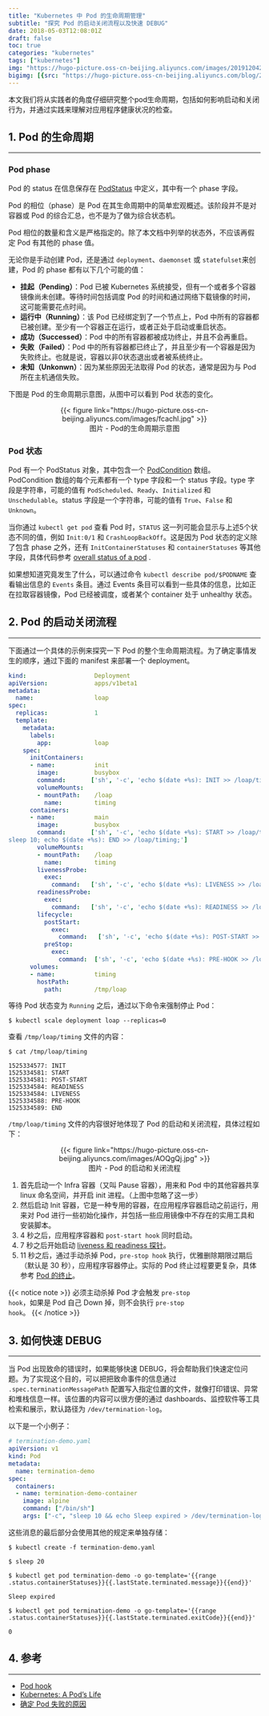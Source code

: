 ```yaml
---
title: "Kubernetes 中 Pod 的生命周期管理"
subtitle: "探究 Pod 的启动关闭流程以及快速 DEBUG"
date: 2018-05-03T12:08:01Z
draft: false
toc: true
categories: "kubernetes"
tags: ["kubernetes"]
img: "https://hugo-picture.oss-cn-beijing.aliyuncs.com/images/20191204204256.jpeg"
bigimg: [{src: "https://hugo-picture.oss-cn-beijing.aliyuncs.com/blog/2019-04-27-080627.jpg"}]
---
```


本文我们将从实践者的角度仔细研究整个pod生命周期，包括如何影响启动和关闭行为，并通过实践来理解对应用程序健康状况的检查。

## <span id="inline-toc">1.</span> Pod 的生命周期

----
### Pod phase

Pod 的 status 在信息保存在 [PodStatus](https://github.com/kubernetes/kubernetes/blob/3ae0b84e0b114692dc666d9486fb032d8a33bb58/pkg/api/types.go#L2471) 中定义，其中有一个 phase 字段。

Pod 的相位（phase）是 Pod 在其生命周期中的简单宏观概述。该阶段并不是对容器或 Pod 的综合汇总，也不是为了做为综合状态机。

Pod 相位的数量和含义是严格指定的。除了本文档中列举的状态外，不应该再假定 Pod 有其他的 phase 值。

无论你是手动创建 Pod，还是通过 `deployment`、`daemonset` 或 `statefulset`来创建，Pod 的 phase 都有以下几个可能的值：

+ **挂起（Pending）**：Pod 已被 Kubernetes 系统接受，但有一个或者多个容器镜像尚未创建。等待时间包括调度 Pod 的时间和通过网络下载镜像的时间，这可能需要花点时间。
+ **运行中（Running）**：该 Pod 已经绑定到了一个节点上，Pod 中所有的容器都已被创建。至少有一个容器正在运行，或者正处于启动或重启状态。
+ **成功（Successed）**：Pod 中的所有容器都被成功终止，并且不会再重启。
+ **失败（Failed）**：Pod 中的所有容器都已终止了，并且至少有一个容器是因为失败终止。也就是说，容器以非0状态退出或者被系统终止。
+ **未知（Unkonwn）**：因为某些原因无法取得 Pod 的状态，通常是因为与 Pod 所在主机通信失败。

下图是 Pod 的生命周期示意图，从图中可以看到 Pod 状态的变化。

<center>{{< figure link="https://hugo-picture.oss-cn-beijing.aliyuncs.com/images/fcachl.jpg" >}}</center>
<center>图片 - Pod的生命周期示意图</center>

### Pod 状态

Pod 有一个 PodStatus 对象，其中包含一个 [PodCondition](https://github.com/kubernetes/kubernetes/blob/3ae0b84e0b114692dc666d9486fb032d8a33bb58/pkg/api/types.go#L1964) 数组。 PodCondition 数组的每个元素都有一个 type 字段和一个 status 字段。type 字段是字符串，可能的值有 `PodScheduled`、`Ready`、`Initialized` 和 `Unschedulable`。status 字段是一个字符串，可能的值有 `True`、`False` 和 `Unknown`。

当你通过 `kubectl get pod` 查看 Pod 时，`STATUS` 这一列可能会显示与上述5个状态不同的值，例如 `Init:0/1` 和 `CrashLoopBackOff`。这是因为 Pod 状态的定义除了包含 phase 之外，还有 `InitContainerStatuses` 和 `containerStatuses` 等其他字段，具体代码参考 [overall status of a pod](https://github.com/kubernetes/kubernetes/blob/3ae0b84e0b114692dc666d9486fb032d8a33bb58/pkg/api/types.go#L2471) .

如果想知道究竟发生了什么，可以通过命令 `kubectl describe pod/$PODNAME` 查看输出信息的 `Events` 条目。通过 Events 条目可以看到一些具体的信息，比如正在拉取容器镜像，Pod 已经被调度，或者某个 container 处于 unhealthy 状态。

## <span id="inline-toc">2.</span> Pod 的启动关闭流程

----

下面通过一个具体的示例来探究一下 Pod 的整个生命周期流程。为了确定事情发生的顺序，通过下面的 manifest 来部署一个 deployment。

```yaml
kind:                   Deployment
apiVersion:             apps/v1beta1
metadata:
  name:                 loap
spec:
  replicas:             1
  template:
    metadata:
      labels:
        app:            loap
    spec:
      initContainers:
      - name:           init
        image:          busybox
        command:       ['sh', '-c', 'echo $(date +%s): INIT >> /loap/timing']
        volumeMounts:
        - mountPath:    /loap
          name:         timing
      containers:
      - name:           main
        image:          busybox
        command:       ['sh', '-c', 'echo $(date +%s): START >> /loap/timing;
sleep 10; echo $(date +%s): END >> /loap/timing;']
        volumeMounts:
        - mountPath:    /loap
          name:         timing
        livenessProbe:
          exec:
            command:   ['sh', '-c', 'echo $(date +%s): LIVENESS >> /loap/timing']
        readinessProbe:
          exec:
            command:   ['sh', '-c', 'echo $(date +%s): READINESS >> /loap/timing']
        lifecycle:
          postStart:
            exec:
              command:   ['sh', '-c', 'echo $(date +%s): POST-START >> /loap/timing']
          preStop:
            exec:
              command:  ['sh', '-c', 'echo $(date +%s): PRE-HOOK >> /loap/timing']
      volumes:
      - name:           timing
        hostPath:
          path:         /tmp/loap
```

等待 Pod 状态变为 `Running` 之后，通过以下命令来强制停止 Pod：

```shell
$ kubectl scale deployment loap --replicas=0
```

查看 `/tmp/loap/timing` 文件的内容：

```shell
$ cat /tmp/loap/timing

1525334577: INIT
1525334581: START
1525334581: POST-START
1525334584: READINESS
1525334584: LIVENESS
1525334588: PRE-HOOK
1525334589: END
```

`/tmp/loap/timing` 文件的内容很好地体现了 Pod 的启动和关闭流程，具体过程如下：

<center>{{< figure link="https://hugo-picture.oss-cn-beijing.aliyuncs.com/images/AOQgQj.jpg" >}}</center>
<center>图片 - Pod 的启动和关闭流程</center>

1. 首先启动一个 Infra 容器（又叫 Pause 容器），用来和 Pod 中的其他容器共享 linux 命名空间，并开启 init 进程。（上图中忽略了这一步）
2. 然后启动 Init 容器，它是一种专用的容器，在应用程序容器启动之前运行，用来对 Pod 进行一些初始化操作，并包括一些应用镜像中不存在的实用工具和安装脚本。
3. 4 秒之后，应用程序容器和 `post-start hook` 同时启动。
4. 7 秒之后开始启动 [liveness 和 readiness 探针](https://kubernetes.io/docs/tasks/configure-pod-container/configure-liveness-readiness-probes/)。
5. 11 秒之后，通过手动杀掉 Pod，`pre-stop hook` 执行，优雅删除期限过期后（默认是 30 秒），应用程序容器停止。实际的 Pod 终止过程要更复杂，具体参考 [Pod 的终止](https://jimmysong.io/kubernetes-handbook/concepts/pod.html)。

{{< notice note >}}
必须主动杀掉 Pod 才会触发 <code>pre-stop hook</code>，如果是 Pod 自己 Down 掉，则不会执行 <code>pre-stop hook</code>。
{{< /notice >}}

## <span id="inline-toc">3.</span> 如何快速 DEBUG

----

当 Pod 出现致命的错误时，如果能够快速 DEBUG，将会帮助我们快速定位问题。为了实现这个目的，可以把把致命事件的信息通过 `.spec.terminationMessagePath` 配置写入指定位置的文件，就像打印错误、异常和堆栈信息一样。该位置的内容可以很方便的通过 dashboards、监控软件等工具检索和展示，默认路径为 `/dev/termination-log`。

以下是一个小例子：

```yaml
# termination-demo.yaml
apiVersion: v1
kind: Pod
metadata:
  name: termination-demo
spec:
  containers:
  - name: termination-demo-container
    image: alpine
    command: ["/bin/sh"]
    args: ["-c", "sleep 10 && echo Sleep expired > /dev/termination-log"]
```

这些消息的最后部分会使用其他的规定来单独存储：

```shell
$ kubectl create -f termination-demo.yaml

$ sleep 20

$ kubectl get pod termination-demo -o go-template='{{range .status.containerStatuses}}{{.lastState.terminated.message}}{{end}}'

Sleep expired

$ kubectl get pod termination-demo -o go-template='{{range .status.containerStatuses}}{{.lastState.terminated.exitCode}}{{end}}'

0
```

## <span id="inline-toc">4.</span> 参考

----

+ [Pod hook](https://jimmysong.io/kubernetes-handbook/concepts/pod-hook.html)
+ [Kubernetes: A Pod’s Life](https://blog.openshift.com/kubernetes-pods-life/)
+ [确定 Pod 失败的原因](https://k8smeetup.github.io/docs/tasks/debug-application-cluster/determine-reason-pod-failure/)

